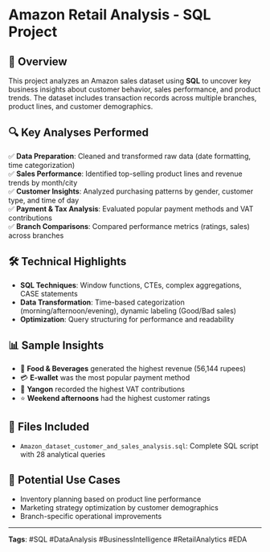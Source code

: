 # Amazon Retail Analysis - SQL Project  

## 📌 Overview  
This project analyzes an Amazon sales dataset using **SQL** to uncover key business insights about customer behavior, sales performance, and product trends. The dataset includes transaction records across multiple branches, product lines, and customer demographics.  

## 🔍 Key Analyses Performed  
✅ **Data Preparation**: Cleaned and transformed raw data (date formatting, time categorization)  
✅ **Sales Performance**: Identified top-selling product lines and revenue trends by month/city  
✅ **Customer Insights**: Analyzed purchasing patterns by gender, customer type, and time of day  
✅ **Payment & Tax Analysis**: Evaluated popular payment methods and VAT contributions  
✅ **Branch Comparisons**: Compared performance metrics (ratings, sales) across branches  

## 🛠️ Technical Highlights  
- **SQL Techniques**: Window functions, CTEs, complex aggregations, CASE statements  
- **Data Transformation**: Time-based categorization (morning/afternoon/evening), dynamic labeling (Good/Bad sales)  
- **Optimization**: Query structuring for performance and readability  

## 📊 Sample Insights  
- 🥇 **Food & Beverages** generated the highest revenue (56,144 rupees)  
- 💳 **E-wallet** was the most popular payment method  
- 🌆 **Yangon** recorded the highest VAT contributions  
- ⭐ **Weekend afternoons** had the highest customer ratings  

## 📂 Files Included  
- `Amazon_dataset_customer_and_sales_analysis.sql`: Complete SQL script with 28 analytical queries  

## 🎯 Potential Use Cases  
- Inventory planning based on product line performance  
- Marketing strategy optimization by customer demographics  
- Branch-specific operational improvements  

---
**Tags**: #SQL #DataAnalysis #BusinessIntelligence #RetailAnalytics #EDA 
